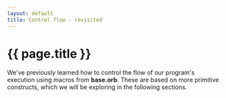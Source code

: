```yaml
---
layout: default
title: Control flow - revisited
---
```

# {{ page.title }}

We've previously learned how to control the flow of our program's execution using macros from **base.orb**. These are based on more primitive constructs, which we will be exploring in the following sections.